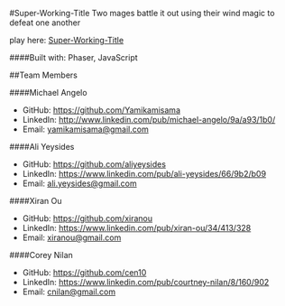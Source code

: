 #Super-Working-Title
Two mages battle it out using their wind magic to defeat one another

play here: [Super-Working-Title](http://wizardworld.herokuapp.com/)

####Built with:
Phaser, JavaScript





##Team Members

####Michael Angelo
* GitHub: https://github.com/Yamikamisama
* LinkedIn: http://www.linkedin.com/pub/michael-angelo/9a/a93/1b0/
* Email: yamikamisama@gmail.com

####Ali Yeysides
* GitHub: https://github.com/aliyeysides
* LinkedIn: https://www.linkedin.com/pub/ali-yeysides/66/9b2/b09
* Email: ali.yeysides@gmail.com

####Xiran Ou
* GitHub: https://github.com/xiranou
* LinkedIn: https://www.linkedin.com/pub/xiran-ou/34/413/328
* Email: xiranou@gmail.com

####Corey Nilan
* GitHub: https://github.com/cen10
* LinkedIn: https://www.linkedin.com/pub/courtney-nilan/8/160/902
* Email: cnilan@gmail.com

